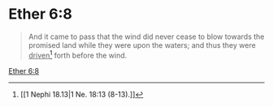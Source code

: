 # Ether 6:8

> And it came to pass that the wind did never cease to blow towards the promised land while they were upon the waters; and thus they were <u>driven</u>[^a] forth before the wind.

[Ether 6:8](https://www.churchofjesuschrist.org/study/scriptures/bofm/ether/6?lang=eng&id=p8#p8)


[^a]: [[1 Nephi 18.13|1 Ne. 18:13 (8-13).]]
